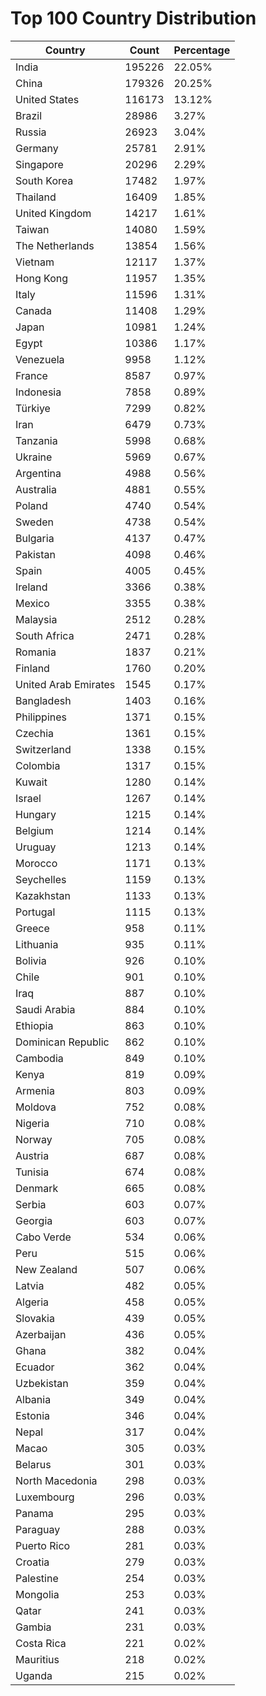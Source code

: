 # Top 100 Country Distribution
| Country | Count | Percentage |
|----|----|----|
| India | 195226 | 22.05% |
| China | 179326 | 20.25% |
| United States | 116173 | 13.12% |
| Brazil | 28986 | 3.27% |
| Russia | 26923 | 3.04% |
| Germany | 25781 | 2.91% |
| Singapore | 20296 | 2.29% |
| South Korea | 17482 | 1.97% |
| Thailand | 16409 | 1.85% |
| United Kingdom | 14217 | 1.61% |
| Taiwan | 14080 | 1.59% |
| The Netherlands | 13854 | 1.56% |
| Vietnam | 12117 | 1.37% |
| Hong Kong | 11957 | 1.35% |
| Italy | 11596 | 1.31% |
| Canada | 11408 | 1.29% |
| Japan | 10981 | 1.24% |
| Egypt | 10386 | 1.17% |
| Venezuela | 9958 | 1.12% |
| France | 8587 | 0.97% |
| Indonesia | 7858 | 0.89% |
| Türkiye | 7299 | 0.82% |
| Iran | 6479 | 0.73% |
| Tanzania | 5998 | 0.68% |
| Ukraine | 5969 | 0.67% |
| Argentina | 4988 | 0.56% |
| Australia | 4881 | 0.55% |
| Poland | 4740 | 0.54% |
| Sweden | 4738 | 0.54% |
| Bulgaria | 4137 | 0.47% |
| Pakistan | 4098 | 0.46% |
| Spain | 4005 | 0.45% |
| Ireland | 3366 | 0.38% |
| Mexico | 3355 | 0.38% |
| Malaysia | 2512 | 0.28% |
| South Africa | 2471 | 0.28% |
| Romania | 1837 | 0.21% |
| Finland | 1760 | 0.20% |
| United Arab Emirates | 1545 | 0.17% |
| Bangladesh | 1403 | 0.16% |
| Philippines | 1371 | 0.15% |
| Czechia | 1361 | 0.15% |
| Switzerland | 1338 | 0.15% |
| Colombia | 1317 | 0.15% |
| Kuwait | 1280 | 0.14% |
| Israel | 1267 | 0.14% |
| Hungary | 1215 | 0.14% |
| Belgium | 1214 | 0.14% |
| Uruguay | 1213 | 0.14% |
| Morocco | 1171 | 0.13% |
| Seychelles | 1159 | 0.13% |
| Kazakhstan | 1133 | 0.13% |
| Portugal | 1115 | 0.13% |
| Greece | 958 | 0.11% |
| Lithuania | 935 | 0.11% |
| Bolivia | 926 | 0.10% |
| Chile | 901 | 0.10% |
| Iraq | 887 | 0.10% |
| Saudi Arabia | 884 | 0.10% |
| Ethiopia | 863 | 0.10% |
| Dominican Republic | 862 | 0.10% |
| Cambodia | 849 | 0.10% |
| Kenya | 819 | 0.09% |
| Armenia | 803 | 0.09% |
| Moldova | 752 | 0.08% |
| Nigeria | 710 | 0.08% |
| Norway | 705 | 0.08% |
| Austria | 687 | 0.08% |
| Tunisia | 674 | 0.08% |
| Denmark | 665 | 0.08% |
| Serbia | 603 | 0.07% |
| Georgia | 603 | 0.07% |
| Cabo Verde | 534 | 0.06% |
| Peru | 515 | 0.06% |
| New Zealand | 507 | 0.06% |
| Latvia | 482 | 0.05% |
| Algeria | 458 | 0.05% |
| Slovakia | 439 | 0.05% |
| Azerbaijan | 436 | 0.05% |
| Ghana | 382 | 0.04% |
| Ecuador | 362 | 0.04% |
| Uzbekistan | 359 | 0.04% |
| Albania | 349 | 0.04% |
| Estonia | 346 | 0.04% |
| Nepal | 317 | 0.04% |
| Macao | 305 | 0.03% |
| Belarus | 301 | 0.03% |
| North Macedonia | 298 | 0.03% |
| Luxembourg | 296 | 0.03% |
| Panama | 295 | 0.03% |
| Paraguay | 288 | 0.03% |
| Puerto Rico | 281 | 0.03% |
| Croatia | 279 | 0.03% |
| Palestine | 254 | 0.03% |
| Mongolia | 253 | 0.03% |
| Qatar | 241 | 0.03% |
| Gambia | 231 | 0.03% |
| Costa Rica | 221 | 0.02% |
| Mauritius | 218 | 0.02% |
| Uganda | 215 | 0.02% |

